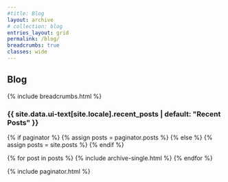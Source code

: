 ```yaml
---
#title: Blog
layout: archive
# collection: blog
entries_layout: grid
permalink: /blog/
breadcrumbs: true
classes: wide
---
```

## Blog 
{% include breadcrumbs.html %}

<h3 class="archive__subtitle">{{ site.data.ui-text[site.locale].recent_posts | default: "Recent Posts" }}</h3>

{% if paginator %}
  {% assign posts = paginator.posts %}
{% else %}
  {% assign posts = site.posts %}
{% endif %}

{% for post in posts %}
  {% include archive-single.html %}
{% endfor %}

{% include paginator.html %}
